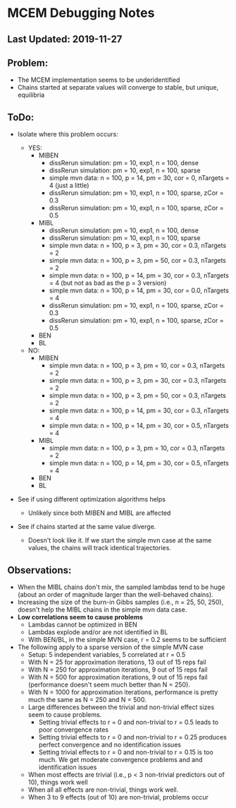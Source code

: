 # MCEM Debugging Notes

## Last Updated: 2019-11-27

## Problem:
- The MCEM implementation seems to be underidentified
- Chains started at separate values will converge to stable, but unique, 
  equilibria

## ToDo:
- Isolate where this problem occurs:
  - YES:
	- MIBEN
	  - dissRerun simulation: pm = 10, exp1, n = 100, dense
	  - dissRerun simulation: pm = 10, exp1, n = 100, sparse
	  - simple mvn data: n = 100, p = 14, pm = 30, cor = 0, nTargets = 4 (just a 
		little)
	  - dissRerun simulation: pm = 10, exp1, n = 100, sparse, zCor = 0.3
	  - dissRerun simulation: pm = 10, exp1, n = 100, sparse, zCor = 0.5
	- MIBL
	  - dissRerun simulation: pm = 10, exp1, n = 100, dense
	  - dissRerun simulation: pm = 10, exp1, n = 100, sparse
	  - simple mvn data: n = 100, p = 3, pm = 30, cor = 0.3, nTargets = 2
	  - simple mvn data: n = 100, p = 3, pm = 50, cor = 0.3, nTargets = 2
	  - simple mvn data: n = 100, p = 14, pm = 30, cor = 0.3, nTargets
        = 4 (but not as bad as the p = 3 version)
	  - simple mvn data: n = 100, p = 14, pm = 30, cor = 0.0, nTargets = 4
	  - dissRerun simulation: pm = 10, exp1, n = 100, sparse, zCor = 0.3
	  - dissRerun simulation: pm = 10, exp1, n = 100, sparse, zCor = 0.5
	- BEN
	- BL
  - NO:
	- MIBEN
	  - simple mvn data: n = 100, p = 3, pm = 10, cor = 0.3, nTargets = 2
	  - simple mvn data: n = 100, p = 3, pm = 30, cor = 0.3, nTargets = 2
	  - simple mvn data: n = 100, p = 3, pm = 50, cor = 0.3, nTargets = 2
	  - simple mvn data: n = 100, p = 14, pm = 30, cor = 0.3, nTargets = 4
	  - simple mvn data: n = 100, p = 14, pm = 30, cor = 0.5, nTargets = 4
	- MIBL
	  - simple mvn data: n = 100, p = 3, pm = 10, cor = 0.3, nTargets = 2
	  - simple mvn data: n = 100, p = 14, pm = 30, cor = 0.5, nTargets = 4
	- BEN
	- BL
  
- See if using different optimization algorithms helps
  - Unlikely since both MIBEN and MIBL are affected

- See if chains started at the same value diverge.
  - Doesn't look like it. If we start the simple mvn case at the same values, 
	the chains will track identical trajectories.
	
## Observations:
- When the MIBL chains don't mix, the sampled lambdas tend to be huge (about an
  order of magnitude larger than the well-behaved chains).
- Increasing the size of the burn-in Gibbs samples (i.e., n = 25, 50, 250),
  doesn't help the MIBL chains in the simple mvn data case.
- **Low correlations seem to cause problems**
  - Lambdas cannot be optimized in BEN
  - Lambdas explode and/or are not identified in BL
  - With BEN/BL, in the simple MVN case, r = 0.2 seems to be sufficient
- The following apply to a sparse version of the simple MVN case
  - Setup: 5 independent variables, 5 correlated at r = 0.5
  - With N = 25 for approximation iterations, 13 out of 15 reps fail
  - With N = 250 for approximation iterations, 9 out of 15 reps fail
  - With N = 500 for approximation iterations, 9 out of 15 reps fail
    (performance doesn't seem much better than N = 250).
  - With N = 1000 for approximation iterations, performance is pretty much the 
	same as N = 250 and N = 500.
  - Large differences between the trivial and non-trivial effect sizes seem to
    cause problems.
	- Setting trivial effects to r = 0 and non-trivial to r = 0.5 leads to poor
      convergence rates
	- Setting trivial effects to r = 0 and non-trivial to r = 0.25 produces
      perfect convergence and no identification issues
	- Setting trivial effects to r = 0 and non-trivial to r = 0.15 is too
      much. We get moderate convergence problems and and identification issues
  - When most effects are trivial (i.e., p < 3 non-trivial predictors out of
    10), things work well
  - When all all effects are non-trivial, things work well.
  - When 3 to 9 effects (out of 10) are non-trivial, problems occur
  
